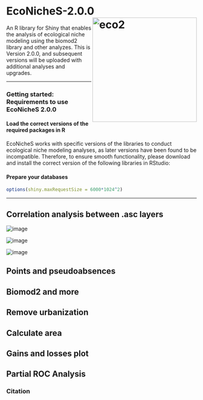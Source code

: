 # EcoNicheS-2.0.0 <img src="https://user-images.githubusercontent.com/25662791/244543343-ac0a9b00-a873-469d-ac33-4b49cba48a90.png" referrerpolicy="no-referrer" alt="eco2" align="right" height="276" />
An R library for Shiny that enables the analysis of ecological niche modeling using the biomod2 library and other analyzes. This is Version 2.0.0, and subsequent versions will be uploaded with additional analyses and upgrades. 


-----


### Getting started: Requirements to use EcoNicheS 2.0.0

#### Load the correct versions of the required packages in R
EcoNicheS works with specific versions of the libraries to conduct ecological niche modeling analyses, as later versions have been found to be incompatible. Therefore, to ensure smooth functionality, please download and install the correct version of the following libraries in RStudio:



#### Prepare your databases
``` r
options(shiny.maxRequestSize = 6000*1024^2)
```
-----
## Correlation analysis between .asc layers 


![image](https://github.com/armandosunny/EcoNicheS-2.0.0/assets/25662791/8d168349-7d40-420f-8e99-76c89b42dc2c)


![image](https://github.com/armandosunny/EcoNicheS-2.0.0/assets/25662791/72c6511a-610a-497b-8b5a-f4c90ae3acdf)


![image](https://github.com/armandosunny/EcoNicheS-2.0.0/assets/25662791/37999c91-49a7-4971-9281-1f500566888b)

## Points and pseudoabsences


## Biomod2 and more


## Remove urbanization


## Calculate area


## Gains and losses plot


## Partial ROC Analysis


### Citation


